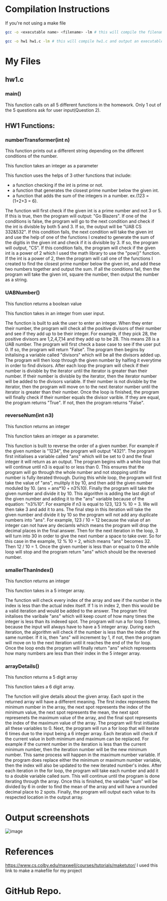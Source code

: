 <!--
NOTES:
This README is an example README for CS332/532 labs. This is a purely minimal example. It's written to emulate pure english representations of a set of documentation. As you start to write more "real world" documentation you will encounter certain standards and manners of writing that this README prepares you for
-->

# Compilation Instructions
If you're not using a make file
```bash
gcc -o <executable name> <filename> -lm # this will compile the filename and return an executable with the executable name

gcc -o hw1 hw1.c -lm # this will compile hw1.c and output an executable called hw1
```

# My Files
## hw1.c

### main()

This function calls on all 5 different functions in the homework. Only 1 out of the 5 questions ask for user input(Question 2).

## HW1 Functions:

### numberTransformer(int n)
This function prints out a different string depending on the different conditions of the number.

This function takes an integer as a parameter

This function uses the helps of 3 other functions that include:
  - a function checking if the int is prime or not.
  - a function that generates the closest prime number below the given int.
  - a function that adds the sum of the integers in a number. ex.(123 = (1+2+3 = 6).

The function will first check if the given int is a prime number and not 3 or 5. If this is true, then the program will output: "Go Blazers". If one of the conditions is false, the program will go to the next condition and check if the int is divisble by both 5 and 3. If so, the output will be "UAB CS 332&532". If this condition fails, the next condition will take the given int and use the help of one of the functions I created to generate the sum of the digitis in the given int and check if it is divisible by 3. If so, the program will output, "CS". If this condition fails, the program will check if the given int is a power of 2 which I used the math library to use the "pow()" function. If the int is a power of 2, then the program will call one of the functions I created to find the closest prime number below the given int, and add these two numbers together and output the sum. If all the conditions fail, then the program will take the given int, square the number, then output the number as a string.

### UABNumber()
This function returns a boolean value 

This function takes in an integer from user input.

The function is built to ask the user to enter an integer. When they enter their number, the program will check all the positive divisors of their number and see if they add up to be their integer. For example, if they pick 28, the positive divisors are 1,2,4,7,14 and they add up to be 28. This means 28 is a UAB number. The program will first check a base case to see if the user put 0. If so, the program will return "False". The program then begins by initalising a variable called "divisors" which will be all the divisors added up. The program will then loop through the given number by halfing it everytime in order to find divisors. After each loop the program will check if their number is divisble by the iterator until the iterator is greater than their number. If their number is divisble by the iterator, then the iterator number will be added to the divisors variable. If their number is not divisble by the iterator, then the program will move on to the next iterator number until the iterator is greater than their number. Once the loop is finished, the program will finally check if their number equals the divisor varible. If they are equal, the program returns "True". If not, then the program returns "False".

### reverseNum(int n3)
This function returns an integer

This function takes an integer as a parameter.

This function is built to reverse the order of a given number. For example if the given number is "1234", the program will output "4321". The program first initialises a variable called "ans" which will be set to 0 and the final integer it will return as an output. The program begins with a while loop that will continue until n3 is equal to or less than 0. This ensures that the program will go through the whole number and not stopping until the number is fully iterated through. During this while loop, the program will first take the value of "ans", mulitply it by 10, and then add the given number moduled by 10. (ans = ans*10 + n3%10). Finally the program will take the given number and divide it by 10. This algorithm is adding the last digit of the given number and adding it to the "ans" variable because of the equation: "n3%10". For example if n3 is equal to 123, 123 % 10 = 3. We will then take 3 and add it to ans. The final step in this iteration will take the given number and divide it by 10 so the program will not add any duplicate numbers into "ans". For example, 123 / 10 = 12 because the value of an integer can not have any deciamls which means the program will drop the decimal places in the final answer. Then for the next iteration in the loop, 3 will turn into 30 in order to give the next number a space to take over. So for this case in the example, 12 % 10 = 2, which means "ans" becomes 32. Then 12 / 10 = 1. Once the given number is less than or equal to 0 the while loop will stop and the program return "ans" which should be the reversed number. 

### smallerThanIndex()
This function returns an integer

This function takes in a 5 integer array.

The function will check every index of the array and see if the number in the index is less than the actual index itself. If 1 is in index 2, then this would be a valid iteration and would be added to the answer. The program first initalises the varibale "ans" which will keep count of how many times the integer is less than its indexed spot. The program will run a for loop 5 times, because the input will always have to have a 5 integer array. During each iteration, the algorithm will check if the number is less than the index of the same number. If it is, then "ans" will increment by 1, if not, then the program will move on to the next iteration until it reaches the end of the for loop. Once the loop ends the program will finally return "ans" which represents how many numbers are less than their index in the 5 integer array.

### arrayDetails()
This function returns a 5 digit array

This function takes a 6 digit array.

The function will give details about the given array. Each spot in the returned array will have a different meaning. The first index represents the minimum number in the array, the next spot represents the index of the minimum value, the next spot represents the mean, the next spot represenets the maximum value of the array, and the final spot represents the index of the maximum value of the array. The program will first initialise all these variables to 0. Next, the program will run a for loop that will iterate 6 times due to the input being a 6 integer array. Each iteration will check if the current value in both minimum and maximum can be replaced. For example if the current number in the iteration is less than the current minimum number, then the iteration number will be the new minimum number. This same process will happen in the maximum number variable. If the program does replace either the minimum or maximum number variable, then the index will also be updated to the new iterated number's index. After each iteration in the for loop, the program will take each number and add it to a double variable called sum. This will continue until the program is done iterating through the array. Once this is finished, the variable "sum" will be divided by 6 in order to find the mean of the array and will have a rounded decimal place to 2 spots. Finally, the program will output each value to its respected location in the output array.

# Output screenshots
![image](https://github.com/N-Le-1/cs332/assets/156348689/e0fe1d77-a447-434c-acfc-8142d9130347)

# References

https://www.cs.colby.edu/maxwell/courses/tutorials/maketutor/
I used this link to make a makefile for my project

# GitHub Repo. 

